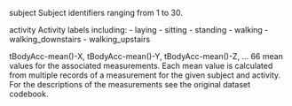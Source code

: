 subject
    Subject identifiers ranging from 1 to 30.

activity
    Activity labels including:
        - laying
        - sitting
        - standing
        - walking
        - walking_downstairs
        - walking_upstairs

tBodyAcc-mean()-X, tBodyAcc-mean()-Y, tBodyAcc-mean()-Z, ... 
    66 mean values for the associated measurements. Each mean value is calculated from multiple records of a measurement for the given subject and activity. For the descriptions of the measurements see the original dataset codebook.
